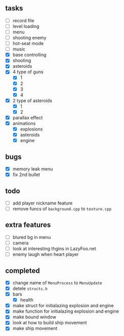 ## tasks

- [ ] record file
- [ ] level loading
- [ ] menu
- [ ] shooting enemy
- [ ] hot-seat mode
- [ ] music
- [x] base controlling
- [x] shooting
- [x] asteroids
- [x] 4 type of guns
    - [x] 1
    - [x] 2
    - [x] 3
    - [x] 4
- [x] 2 type of asteroids
    - [x] 1
    - [x] 2
- [x] parallax effect
- [x] animations
    - [x] explosions
    - [x] asteroids
    - [x] engine

## bugs

- [x] memory leak menu
- [x] fix 2nd bullet

## todo

- [ ] add player nickname feature
- [ ] remove funcs of `background.cpp` to `texture.cpp`

## extra features

- [ ] blured bg in menu
- [ ] camera
- [ ] look at interesting thgins in LazyFoo.net
- [ ] enemy laugh when heart player

## completed

- [x] change name of `MenuProcess` to `MenuUpdate`
- [x] detele `structs.h`
- [x] bars
    - [x] health
- [x] make struct for initialazing explosion and engine
- [x] make function for initialazing explosion and engine
- [x] make bound window
- [x] look at how to build ship movement
- [x] make ship movement

